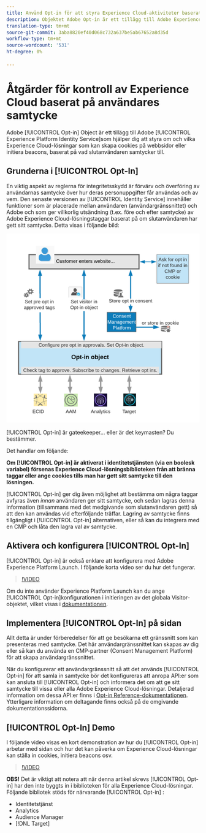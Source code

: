 ```yaml
---
title: Använd Opt-in för att styra Experience Cloud-aktiviteter baserat på användargodkännande
description: Objektet Adobe Opt-in är ett tillägg till Adobe Experience Platform Identity Service, som är utformat för att hjälpa dig att kontrollera om och vilka Experience Cloud-lösningar som kan skapa cookies på webbsidor eller initiera beacons, baserat på slutanvändarens samtycke.
translation-type: tm+mt
source-git-commit: 3aba8820ef40d068c732a637be5ab67652a8d35d
workflow-type: tm+mt
source-wordcount: '531'
ht-degree: 0%

---
```



# Åtgärder för kontroll av Experience Cloud baserat på användares samtycke

Adobe [!UICONTROL Opt-in] Object är ett tillägg till Adobe [!UICONTROL Experience Platform Identity Service]som hjälper dig att styra om och vilka Experience Cloud-lösningar som kan skapa cookies på webbsidor eller initiera beacons, baserat på vad slutanvändaren samtycker till.

## Grunderna i [!UICONTROL Opt-In]

En viktig aspekt av reglerna för integritetsskydd är förvärv och överföring av användarnas samtycke över hur deras personuppgifter får användas och av vem. Den senaste versionen av [!UICONTROL Identity Service] innehåller funktioner som är placerade mellan användaren (användargränssnittet) och Adobe och som ger villkorlig utsändning (t.ex. före och efter samtycke) av Adobe Experience Cloud-lösningstaggar baserat på om slutanvändaren har gett sitt samtycke. Detta visas i följande bild:

![Diagram över hur [!UICONTROL Opt-in] fungerar](assets/opt-in.png)

[!UICONTROL Opt-in] är gateekeeper... eller är det keymasten? Du bestämmer.

Det handlar om följande:

**Om [!UICONTROL Opt-in] är aktiverat i identitetstjänsten (via en boolesk variabel) försenas Experience Cloud-lösningsbiblioteken från att bränna taggar eller ange cookies tills man har gett sitt samtycke till den lösningen.**

[!UICONTROL Opt-in] ger dig även möjlighet att bestämma om några taggar avfyras även *innan* användaren ger sitt samtycke, och sedan lagras denna information (tillsammans med det medgivande som slutanvändaren gett) så att den kan användas vid efterföljande träffar. Lagring av samtycke finns tillgängligt i [!UICONTROL Opt-in] alternativen, eller så kan du integrera med en CMP och låta den lagra val av samtycke.

## Aktivera och konfigurera [!UICONTROL Opt-In]

[!UICONTROL Opt-in] är också enklare att konfigurera med Adobe Experience Platform Launch. I följande korta video ser du hur det fungerar.

>[!VIDEO](https://video.tv.adobe.com/v/26431/?quality=12)

Om du inte använder Experience Platform Launch kan du ange [!UICONTROL Opt-in]konfigurationen i initieringen av det globala Visitor-objektet, vilket visas i [dokumentationen](https://marketing.adobe.com/resources/help/en_US/mcvid/getting-started.html).

## Implementera [!UICONTROL Opt-In] på sidan

Allt detta är under förberedelser för att ge besökarna ett gränssnitt som kan presenteras med samtycke. Det här användargränssnittet kan skapas av dig eller så kan du använda en CMP-partner (Consent Management Platform) för att skapa användargränssnittet.

När du konfigurerar ett användargränssnitt så att det används [!UICONTROL Opt-in] för att samla in samtycke bör det konfigureras att anropa API:er som kan ansluta till [!UICONTROL Opt-in] och informera det om att ge sitt samtycke till vissa eller alla Adobe Experience Cloud-lösningar. Detaljerad information om dessa API:er finns i [Opt-in Reference-dokumentationen](https://marketing.adobe.com/resources/help/en_US/mcvid/api.html). Ytterligare information om deltagande finns också på de omgivande dokumentationssidorna.

## [!UICONTROL Opt-In] Demo

I följande video visas en kort demonstration av hur du [!UICONTROL Opt-in] arbetar med sidan och hur det kan påverka om Experience Cloud-lösningar kan ställa in cookies, initiera beacons osv.

>[!VIDEO](https://video.tv.adobe.com/v/26432/?quality=12)

**OBS!** Det är viktigt att notera att när denna artikel skrevs [!UICONTROL Opt-in] har den inte byggts in i biblioteken för alla Experience Cloud-lösningar. Följande bibliotek stöds för närvarande [!UICONTROL Opt-in] :

* Identitetstjänst
* Analytics 
* Audience Manager
* [!DNL Target]
